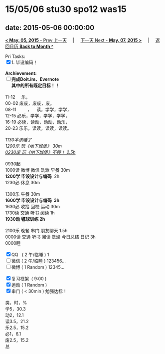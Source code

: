 # 15/05/06 stu30 spo12 was15

date: 2015-05-06 00:00:00
---
[**< May. 05, 2015** - Prev 上一天](/lifelogs/2015/05/d05.md) &nbsp; &nbsp; | &nbsp; &nbsp; [下一天 Next - **May. 07, 2015 >**](/lifelogs/2015/05/d07.md) &nbsp; &nbsp; |  &nbsp; &nbsp; [返回月历 **Back to Month ^**](/lifelogs/2015/05/index.md)
<br/><div>Pri Tasks:<br clear="none"/><input type="checkbox" checked="true" />1. 毕设编码！</div>		<div><br clear="none"/></div>		<div><strong>Archievement:</strong></div>		<div><strong><input type="checkbox" />完成Doit.im、</strong><strong>Evernote</strong></div>		<div><strong>      其中的</strong><strong>所有</strong><strong>既定目标！！</strong></div>		<div><strong><br clear="none"/></strong></div>		<div>				<div>11-12     乐，</div>				<div>00-02 废废，废废，废。</div>08-11         ，    读，学学，学学，<br clear="none"/>12-15 必乐，学学，学学，学学，<br clear="none"/>16-19 必读，读动，动动，动乐，<br clear="none"/>20-23 乐乐，读读，读读，读读。				<div><br clear="none"/></div>				<div><em>1130本该睡了</em></div>				<div><em>1200乐 玩《地下城堡》 30m</em></div>				<div><span style="text-decoration: underline;"><em>0230废 玩《地下城堡》不睡！ 2.5h</em></span></div>				<div><br clear="none"/></div>0930起<br clear="none"/>1000读 微博 微信 洗漱 早餐 30m		</div>		<div><strong>1200学 毕设设计与编码</strong>  2h				<div>1230必 休息 30m</div>				<div><br clear="none"/></div>1300乐 午餐 30m		</div>		<div><strong>1600学 毕设设计与编码  3h</strong>				<div>1630必 收拾 回校 运动 30m</div>				<div>1730读 交通 听书 阅读 1h</div>				<div><b>1930动 毽球训练 2h</b></div>				<div><br/></div>2100乐 晚餐 串门 朋友聊天 1.5h		</div>		<div>0000读 交通 听书 阅读 洗澡 今日总结 日记 3h</div>		<div>0000睡</div>		<div><br clear="none"/></div>		<div><input type="checkbox" checked="true" />QQ   ( 2 午/临睡 ) 1<br clear="none"/><input type="checkbox" />微信 ( 2 午/临睡 ) 123456…</div>		<div><input type="checkbox" />微博 ( 1 Random ) 12345…</div>		<div><br clear="none"/></div>		<div><input type="checkbox" checked="true" />复习框架  ( 9:00 ) </div>		<div><input type="checkbox" checked="true" />运动 ( 1 Random ) </div>		<div><input type="checkbox" checked="true" />串门 ( < 30min ) 勉强达标！</div>		<div>				<div><br clear="none"/></div>类，时，%<br clear="none"/>学5，30.3<br clear="none"/>动2，12.1<br clear="none"/>读3.5，21.2<br clear="none"/>乐2.5，15.2<br clear="none"/>必1，6.1<br clear="none"/>废2.5，15.2<br clear="none"/>总		</div>
